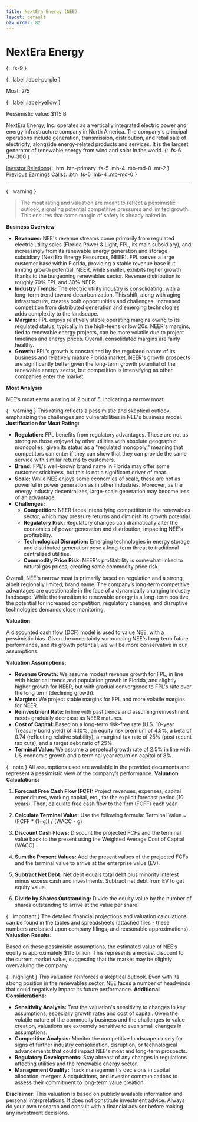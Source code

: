 ```yaml
---
title: NextEra Energy (NEE)
layout: default
nav_order: 82
---
```


# NextEra Energy
{: .fs-9 }

{: .label .label-purple }

Moat: 2/5

{: .label .label-yellow }

Pessimistic value: $115 B

NextEra Energy, Inc. operates as a vertically integrated electric power and energy infrastructure company in North America.  The company's principal operations include generation, transmission, distribution, and retail sale of electricity, alongside energy-related products and services. It is the largest generator of renewable energy from wind and solar in the world.
{: .fs-6 .fw-300 }

[Investor Relations](https://www.google.com/search?q=NEE+investor+relations){: .btn .btn-primary .fs-5 .mb-4 .mb-md-0 .mr-2 }
[Previous Earnings Calls](https://discountingcashflows.com/company/NEE/transcripts/){: .btn .fs-5 .mb-4 .mb-md-0 }

---

{: .warning } 
>The moat rating and valuation are meant to reflect a pessimistic outlook, signaling potential competitive pressures and limited growth. This ensures that some margin of safety is already baked in.


**Business Overview**

* **Revenues:** NEE's revenue streams come primarily from regulated electric utility sales (Florida Power & Light, FPL, its main subsidiary), and increasingly from its renewable energy generation and storage subsidiary (NextEra Energy Resources, NEER). FPL serves a large customer base within Florida, providing a stable revenue base but limiting growth potential. NEER, while smaller, exhibits higher growth thanks to the burgeoning renewables sector. Revenue distribution is roughly 70% FPL and 30% NEER. 
* **Industry Trends:** The electric utility industry is consolidating, with a long-term trend toward decarbonization. This shift, along with aging infrastructure, creates both opportunities and challenges.  Increased competition from distributed generation and emerging technologies adds complexity to the landscape.
* **Margins:** FPL enjoys relatively stable operating margins owing to its regulated status, typically in the high-teens or low 20s. NEER's margins, tied to renewable energy projects, can be more volatile due to project timelines and energy prices. Overall, consolidated margins are fairly healthy.
* **Growth:** FPL's growth is constrained by the regulated nature of its business and relatively mature Florida market. NEER's growth prospects are significantly better given the long-term growth potential of the renewable energy sector, but competition is intensifying as other companies enter the market.

**Moat Analysis**

NEE's moat earns a rating of 2 out of 5, indicating a narrow moat.

{: .warning }
 This rating reflects a pessimistic and skeptical outlook, emphasizing the challenges and vulnerabilities in NEE's business model.
**Justification for Moat Rating:**

* **Regulation:** FPL benefits from regulatory advantages.  These are not as strong as those enjoyed by other utilities with absolute geographic monopolies, given its status as a "regulated monopoly," meaning that competitors can enter if they can show that they can provide the same service with similar returns to customers.
* **Brand:** FPL's well-known brand name in Florida may offer some customer stickiness, but this is not a significant driver of moat.
* **Scale:** While NEE enjoys some economies of scale, these are not as powerful in power generation as in other industries. Moreover, as the energy industry decentralizes, large-scale generation may become less of an advantage.
* **Challenges:**
    * **Competition:** NEER faces intensifying competition in the renewables sector, which may pressure returns and diminish its growth potential.
    * **Regulatory Risk:** Regulatory changes can dramatically alter the economics of power generation and distribution, impacting NEE's profitability.
    * **Technological Disruption:** Emerging technologies in energy storage and distributed generation pose a long-term threat to traditional centralized utilities.
    * **Commodity Price Risk:** NEER's profitability is somewhat linked to natural gas prices, creating some commodity price risk.

Overall, NEE's narrow moat is primarily based on regulation and a strong, albeit regionally limited, brand name. The company’s long-term competitive advantages are questionable in the face of a dynamically changing industry landscape.  While the transition to renewable energy is a long-term positive, the potential for increased competition, regulatory changes, and disruptive technologies demands close monitoring.

**Valuation**

A discounted cash flow (DCF) model is used to value NEE, with a pessimistic bias. Given the uncertainty surrounding NEE's long-term future performance, and its growth potential, we will be more conservative in our assumptions.

**Valuation Assumptions:**

* **Revenue Growth:** We assume modest revenue growth for FPL, in line with historical trends and population growth in Florida, and slightly higher growth for NEER, but with gradual convergence to FPL's rate over the long term (declining growth).
* **Margins:** We project stable margins for FPL and more volatile margins for NEER. 
* **Reinvestment Rate:** In line with past trends and assuming reinvestment needs gradually decrease as NEER matures.
* **Cost of Capital:** Based on a long-term risk-free rate (U.S. 10-year Treasury bond yield) of 4.10%, an equity risk premium of 4.5%, a beta of 0.74 (reflecting relative stability), a marginal tax rate of 25% (post recent tax cuts), and a target debt ratio of 25%.
* **Terminal Value:** We assume a perpetual growth rate of 2.5% in line with US economic growth and a terminal year return on capital of 8%.

{: .note }
 All assumptions used are available in the provided documents and represent a pessimistic view of the company’s performance.
**Valuation Calculations:**

1. **Forecast Free Cash Flow (FCF):**  Project revenues, expenses, capital expenditures, working capital, etc., for the explicit forecast period (10 years). Then, calculate free cash flow to the firm (FCFF) each year.

2. **Calculate Terminal Value:**  Use the following formula:
Terminal Value = (FCFF * (1+g)) / (WACC - g)

3. **Discount Cash Flows:** Discount the projected FCFs and the terminal value back to the present using the Weighted Average Cost of Capital (WACC).

4. **Sum the Present Values:** Add the present values of the projected FCFs and the terminal value to arrive at the enterprise value (EV).

5. **Subtract Net Debt:** Net debt equals total debt plus minority interest minus excess cash and investments. Subtract net debt from EV to get equity value.

6. **Divide by Shares Outstanding:** Divide the equity value by the number of shares outstanding to arrive at the value per share.

{: .important }
 The detailed financial projections and valuation calculations can be found in the tables and spreadsheets (attached files - these numbers are based upon company filings, and reasonable approximations).
**Valuation Results:**

Based on these pessimistic assumptions, the estimated value of NEE’s equity is approximately $115 billion.  This represents a modest discount to the current market value, suggesting that the market may be slightly overvaluing the company.  

{: .highlight }
 This valuation reinforces a skeptical outlook. Even with its strong position in the renewables sector, NEE faces a number of headwinds that could negatively impact its future performance.
**Additional Considerations:**

* **Sensitivity Analysis:**  Test the valuation's sensitivity to changes in key assumptions, especially growth rates and cost of capital. Given the volatile nature of the commodity business and the challenges to value creation, valuations are extremely sensitive to even small changes in assumptions.
* **Competitive Analysis:** Monitor the competitive landscape closely for signs of further industry consolidation, disruption, or technological advancements that could impact NEE's moat and long-term prospects.
* **Regulatory Developments:**  Stay abreast of any changes in regulations affecting utilities and the renewable energy sector.
* **Management Quality:** Track management's decisions in capital allocation, mergers & acquisitions, and investor communications to assess their commitment to long-term value creation.


**Disclaimer:** This valuation is based on publicly available information and personal interpretations.  It does not constitute investment advice.  Always do your own research and consult with a financial advisor before making any investment decisions.

